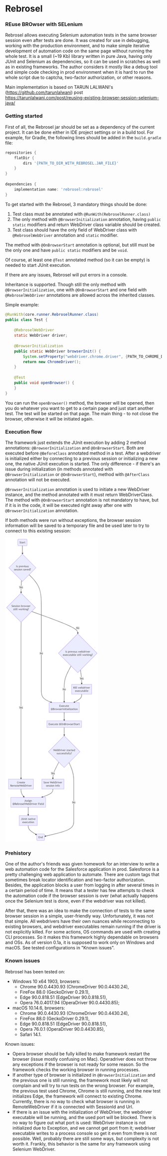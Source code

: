 # Rebrosel #

### REuse BROwser with SELenium ###

Rebrosel allows executing Selenium automation tests in the same browser session even after tests are done. It was 
created for use in debugging, working with the production environment, and to make simple iterative development of 
automation code on the same page without running the whole test. It is a small (~19 Kb) library written in pure Java, 
having only JUnit and Selenium as dependencies, so it can be used in scratches as well as in existing frameworks. The 
author considers it mostly like a debug tool and simple code checking in prod environment when it is hard to run the 
whole script due to captcha, two-factor authorization, or other reasons.

Main implementation is based on TARUN LALWANI's (https://github.com/tarunlalwani) post 
https://tarunlalwani.com/post/reusing-existing-browser-session-selenium-java/ 

### Getting started ###
First of all, the Rebrosel jar should be set as a dependency of the current project. It can be done either in IDE 
project settings or in a build tool. For example, for Gradle, the following lines should be added in the `build.gradle` 
file:
```Groovy
repositories {
    flatDir {
        dirs '{PATH_TO_DIR_WITH_REBROSEL.JAR_FILE}'
    }
}

dependencies {
    implementation name: 'rebrosel:rebrosel'
}
```

To get started with the Rebrosel, 3 mandatory things should be done:
1. Test class must be annotated with `@RunWith(RebroselRunner.class)`
2. The only method with `@BrowserInitialization` annotation, having `public static` modifiers and return WebDriver 
   class variable should be created. 
3. Test class should have the only field of WebDriver class with `@RebroselWebDriver` annotation and `static` modifier.

The method with `@OnBrowserStart` annotation is optional, but still must be the only one and have `public static` 
modifiers and be `void`.

Of course, at least one `@Test` annotated method (so it can be empty) is needed to start JUnit execution.

If there are any issues, Rebrosel will put errors in a console.

Inheritance is supported. Though still the only method with `@BrowserInitialization`, one with `@OnBrowserStart` and 
one field with `@RebroselWebDriver` annotations are allowed across the inherited classes.

Simple example:
```Java
@RunWith(core.runner.RebroselRunner.class)
public class Test {

    @RebroselWebDriver
    static WebDriver driver;
    
    @BrowserInitialization
    public static WebDriver browserInit() {
        System.setProperty("webdriver.chrome.driver", {PATH_TO_CHROME_DRIVER});
        return new ChromeDriver();
    }

    @Test
    public void openBrowser() {
    }
}
```
You can run the `openBrowser()` method, the browser will be opened, then you do whatever you want to get to a certain 
page and just start another test. The test will be started on that page. The main thing - to not close the browser, 
otherwise it will be initiated again.

### Execution flow ###
The framework just extends the JUnit execution by adding 2 method annotations: `@BrowserInitialization` and 
`@OnBrowserStart`. Both are executed before `@BeforeClass` annotated method in a test. After a webdriver is 
initialized either by connecting to a previous session or initializing a new one, the native JUnit execution is 
started. The only difference - if there's an issue during initialization (in methods annotated with 
`@BrowserInitialization` or `@OnBrowserStart`), method with `@AfterClass` annotation will not be executed.

`@BrowserInitialization` annotation is used to initiate a new WebDriver instance, and the method annotated with it 
must return WebDriverClass. The method with `@OnBrowserStart` annotation is not mandatory to have, but if it is in the 
code, it will be executed right away after one with `@BrowserInitialization` annotation.

If both methods were run without exceptions, the browser session information will be saved to a temporary file and be 
used later to try to connect to this existing session:

<img src="mermaid-diagram.png" width="300" alt="Flowchart diagram"/>

### Prehistory ###

One of the author's friends was given homework for an interview to write a web automation code for the Salesforce 
application in prod. Salesforce is a pretty challenging web application to automate. There are custom tags that 
sometimes break locator identification and two-factor authorization. Besides, the application blocks a user from 
logging in after several times in a certain period of time. It means that a tester has few attempts to check the 
automation code if the browser session is over (what actually happens once the Selenium test is done, even if the 
webdriver was not killed).

After that, there was an idea to make the connection of tests to the same browser session in a simple, user-friendly 
way. Unfortunately, it was not that simple. All webdrivers have their own nuances while reconnecting to existing 
browsers, and webdriver executables remain running if the driver is not explicitly killed. For some actions, OS 
commands are used with creating CLI processes. So it makes this framework highly dependable on browsers and OSs. As of 
version 0.1a, it is supposed to work only on Windows and macOS. See tested configurations in "Known issues".

### Known issues ###
Rebrosel has been tested on: 
 - Windows 10 x64 1903, browsers:
   - Chrome 90.0.4430.93 (ChromeDriver 90.0.4430.24),
   - FireFox 88.0 (GeckoDriver 0.29.1),
   - Edge 90.0.818.51 (EdgeDriver 90.0.818.51),
   - Opera 76.0.4017.94 (OperaDriver 90.0.4430.85);
 - macOS 10.14.6, browsers:
   - Chrome 90.0.4430.93 (ChromeDriver 90.0.4430.24),
   - FireFox 88.0 (GeckoDriver 0.29.1),
   - Edge 90.0.818.51 (EdgeDriver 90.0.818.51),
   - Opera 76.0.1 (OperaDriver 90.0.4430.85),
   - Safari 14.1.
  
Known issues:    
- Opera browser should be fully killed to make framework restart the browser (issue mostly confusing on Mac). 
  Operadriver does not throw any exceptions if the browser is not ready for some reason. So the framework checks the 
  working browser in running processes.
- If another type of browser is initialized in `@BrowserInitialization` and the previous one is still running, the 
  framework most likely will not complain and will try to run tests on the wrong browser. For example, the previous 
  test used Chrome, Chrome is still running, and the new test initializes Edge, the framework will connect to existing 
  Chrome. Currently, there is no way to check what browser is running in RemoteWebDriver if it is connected with 
  SessionId and Url.
- If there is an issue with the initialization of WebDriver, the webdriver executable will be running, and the used 
  port will be blocked. There is no way to figure out what port is used: WebDriver instance is not initialized due to 
  Exception, and we cannot get port from it; webdriver executable writes to a process console so get it even from 
  there is not possible. Well, probably there are still some ways, but complexity is not worth it. Frankly, this 
  behavior is the same for any framework using Selenium WebDriver.
  



                                        